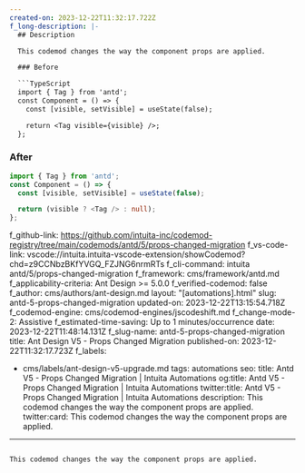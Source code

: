 ```yaml
---
created-on: 2023-12-22T11:32:17.722Z
f_long-description: |-
  ## Description

  This codemod changes the way the component props are applied.

  ### Before

  ```TypeScript
  import { Tag } from 'antd';
  const Component = () => {
    const [visible, setVisible] = useState(false);

    return <Tag visible={visible} />;
  };
  ```

  ### After

  ```TypeScript
  import { Tag } from 'antd';
  const Component = () => {
    const [visible, setVisible] = useState(false);

    return (visible ? <Tag /> : null);
  };
  ```
f_github-link: https://github.com/intuita-inc/codemod-registry/tree/main/codemods/antd/5/props-changed-migration
f_vs-code-link: vscode://intuita.intuita-vscode-extension/showCodemod?chd=z9CCNbzBKfYVGQ_FZJNG6nrmRTs
f_cli-command: intuita antd/5/props-changed-migration
f_framework: cms/framework/antd.md
f_applicability-criteria: Ant Design >= 5.0.0
f_verified-codemod: false
f_author: cms/authors/ant-design.md
layout: "[automations].html"
slug: antd-5-props-changed-migration
updated-on: 2023-12-22T13:15:54.718Z
f_codemod-engine: cms/codemod-engines/jscodeshift.md
f_change-mode-2: Assistive
f_estimated-time-saving: Up to 1 minutes/occurrence
date: 2023-12-22T11:48:14.131Z
f_slug-name: antd-5-props-changed-migration
title: Ant Design V5 - Props Changed Migration
published-on: 2023-12-22T11:32:17.723Z
f_labels:
  - cms/labels/ant-design-v5-upgrade.md
tags: automations
seo:
  title: Antd V5 - Props Changed Migration | Intuita Automations
  og:title: Antd V5 - Props Changed Migration | Intuita Automations
  twitter:title: Antd V5 - Props Changed Migration | Intuita Automations
  description: This codemod changes the way the component props are applied.
  twitter:card: This codemod changes the way the component props are applied.
---
```

This codemod changes the way the component props are applied.